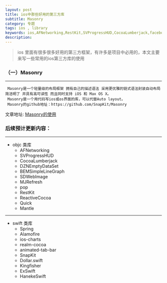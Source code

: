 ```yaml
---
layout: post
title: ios中那些好用的第三方库
subtitle: Masonry
category: 专题
tags: ios , library
keywords: ios,AFNetworking,RestKit,SVProgressHUD,CocoaLumberjack,facebook/pop,Masonry
description:
---
```


>   ios 里面有很多很多好用的第三方框架，有许多是项目中必用的，本文主要来写一些常用的ios第三方库的使用

###  （一）Masonry
---

     Masonry是一个轻量级的布局框架 拥有自己的描述语法 采用更优雅的链式语法封装自动布局 简洁明了 并具有高可读性 而且同时支持 iOS 和 Max OS X。
     Masonry是一个用代码写ios或os界面的库，可以代替Auto layout。
     Masonry的github地址：https://github.com/SnapKit/Masonry


文章地址:  [Masonry的使用](/2015/07/17/ios-BLE-1.html)


### 后续预计更新内容：
---

- objc 类库
    -   AFNetworking
    -   SVProgressHUD
    -   CocoaLumberjack
    -   DZNEmptyDataSet
    -   BEMSimpleLineGraph
    -   SDWebImage
    -   MJRefresh
    -   pop
    -   RestKit
    -   ReactiveCocoa
    -   Quick
    -   Mantle
---

- swift 类库
    -   Spring
    -   Alamofire
    -   ios-charts
    -   realm-cocoa
    -   animated-tab-bar
    -   SnapKit
    -   Dollar.swift
    -   Kingfisher
    -   ExSwift
    -   HanekeSwift
